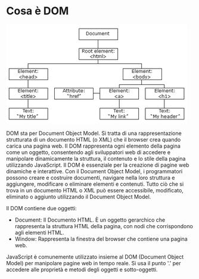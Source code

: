 <!-- @format -->

# Cosa è DOM

![DOM tree](./res/DOM.png)

DOM sta per Document Object Model. Si tratta di una rappresentazione strutturata di un documento HTML (o XML) che il browser crea quando carica una pagina web. Il DOM rappresenta ogni elemento della pagina come un oggetto, consentendo agli sviluppatori web di accedere e manipolare dinamicamente la struttura, il contenuto e lo stile della pagina utilizzando JavaScript. Il DOM è essenziale per la creazione di pagine web dinamiche e interattive.
Con il Document Object Model, i programmatori possono creare e costruire documenti, navigare nella loro struttura e aggiungere, modificare o eliminare elementi e contenuti. Tutto ciò che si trova in un documento HTML o XML può essere accessibile, modificato, eliminato o aggiunto utilizzando il Document Object Model.

Il DOM contiene due oggetti:

- Document: Il Documento HTML. È un oggetto gerarchico che rappresenta la struttura HTML della pagina, con nodi che corrispondono agli elementi HTML.
- Window: Rappresenta la finestra del browser che contiene una pagina web.

JavaScript è comunemente utilizzato insieme al DOM (Document Object Model) per manipolare pagine web in tempo reale. Si usa il punto '.' per accedere alle proprietà e metodi degli oggetti e sotto-oggetti.
